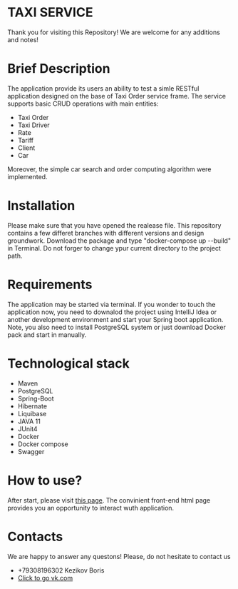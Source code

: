 # TAXI SERVICE

Thank you for visiting this Repository!  We are welcome for any additions and notes!
# Brief Description
The application provide its users an ability to test a simle RESTful application designed on the base of Taxi Order service frame.
The service supports basic CRUD operations with main entities: 
  * Taxi Order
  * Taxi Driver
  * Rate 
  * Tariff
  * Client
  * Car

Moreover, the simple car search and order computing algorithm were implemented.
# Installation 
Please make sure that you have opened the realease file. This repository contains a few differet branches with different versions and design groundwork.
Download the package and type "docker-compose up --build" in Terminal. Do not forger to change ypur current directory to the project path. 

# Requirements 
The application may be started via terminal. If you wonder to touch the application now, you need to downalod the project using IntelliJ Idea or another development environment and start your Spring boot application. Note, you also need to install PostgreSQL system or just download Docker pack and start in manually.

# Technological stack 

* Maven
* PostgreSQL
* Spring-Boot
* Hibernate
* Liquibase
* JAVA 11 
* JUnit4
* Docker 
* Docker compose
* Swagger 

# How to use? 
After start, please visit [this page](http://localhost:8080/swagger-ui.html). The convinient front-end html page provides you an opportunity to interact wuth application. 
# Contacts
We are happy to answer any questons!
Please, do not hesitate to contact us
* +79308196302 Kezikov Boris
* [Click to go vk.com](https://vk.com/boriskezikov)
